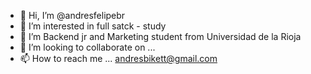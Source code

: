- 👋 Hi, I’m @andresfelipebr
- 👀 I’m interested in full satck - study
- 🌱 I’m Backend jr and Marketing student from Universidad de la Rioja
- 💞️ I’m looking to collaborate on ... 
- 📫 How to reach me ... andresbikett@gmail.com

<!---
andresfelipebr/andresfelipebr is a ✨ special ✨ repository because its `README.md` (this file) appears on your GitHub profile.
You can click the Preview link to take a look at your changes.
--->
